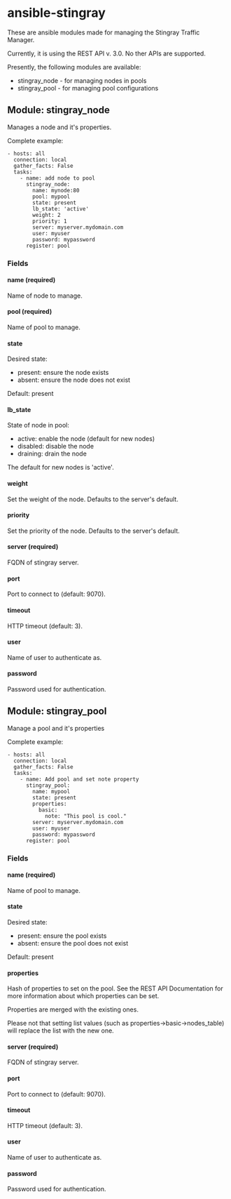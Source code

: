 # ansible-stingray

These are ansible modules made for managing the Stingray Traffic Manager.

Currently, it is using the REST API v. 3.0. No ther APIs are supported.

Presently, the following modules are available:
  * stingray\_node - for managing nodes in pools
  * stingray\_pool - for managing pool configurations

## Module: stingray_node
Manages a node and it's properties.

Complete example:
```
- hosts: all
  connection: local
  gather_facts: False
  tasks:
    - name: add node to pool
      stingray_node:
        name: mynode:80
        pool: mypool
        state: present
        lb_state: 'active'
        weight: 2
        priority: 1
        server: myserver.mydomain.com
        user: myuser
        password: mypassword
      register: pool
```

### Fields

#### name (required)
Name of node to manage.

#### pool (required)
Name of pool to manage.

#### state
Desired state:
  * present: ensure the node exists
  * absent: ensure the node does not exist

Default: present

#### lb_state
State of node in pool:
  * active: enable the node (default for new nodes)
  * disabled: disable the node
  * draining: drain the node

The default for new nodes is 'active'.

#### weight
Set the weight of the node.
Defaults to the server's default.

#### priority
Set the priority of the node.
Defaults to the server's default.

#### server (required)
FQDN of stingray server.

#### port
Port to connect to (default: 9070).

#### timeout
HTTP timeout (default: 3).

#### user
Name of user to authenticate as.

#### password
Password used for authentication.


## Module: stingray_pool
Manage a pool and it's properties

Complete example:
```
- hosts: all
  connection: local
  gather_facts: False
  tasks:
    - name: Add pool and set note property
      stingray_pool:
        name: mypool
        state: present
        properties:
          basic:
            note: "This pool is cool."
        server: myserver.mydomain.com
        user: myuser
        password: mypassword
      register: pool
```

### Fields

#### name (required)
Name of pool to manage.

#### state
Desired state:
  * present: ensure the pool exists
  * absent: ensure the pool does not exist

Default: present

#### properties
Hash of properties to set on the pool. See the REST API Documentation for more
information about which properties can be set.

Properties are merged with the existing ones.

Please not that setting list values (such as properties->basic->nodes\_table)
will replace the list with the new one.

#### server (required)
FQDN of stingray server.

#### port
Port to connect to (default: 9070).

#### timeout
HTTP timeout (default: 3).

#### user
Name of user to authenticate as.

#### password
Password used for authentication.
